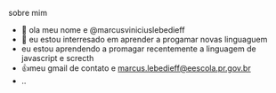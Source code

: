 sobre mim




- 👋  ola meu nome e @marcusviniciuslebedieff
- 👀 eu estou interresado em aprender a progamar novas linguaguem
- eu estou aprendendo a promagar recentemente a linguagem de javascript e screcth
- :+1:meu gmail de contato e marcus.lebedieff@eescola.pr.gov.br
- ..

<!---
marcusviniciuslebedieff/marcusviniciuslebedieff is a ✨ special ✨ repository because its `README.md` (this file) appears on your GitHub profile.
You can click the Preview link to take a look at your changes.
--->
